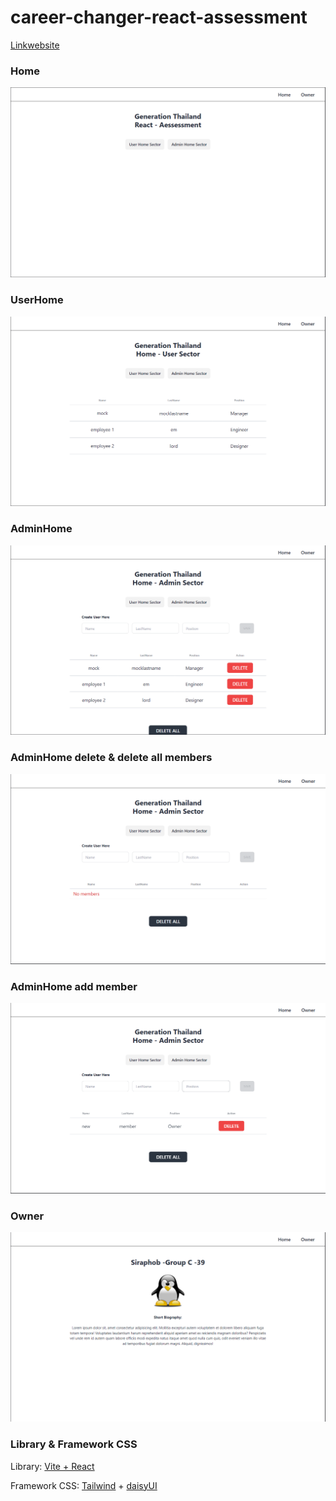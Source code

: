 # career-changer-react-assessment

[Linkwebsite](https://siraphob-react-assessment.vercel.app/)

### Home
![Home](./src/assests/img/Desktop_React.png)

### UserHome
![UserHome](./src/assests/img/Desktop_Home_user.png)

### AdminHome
![AdminHome](./src/assests/img/Desktop_Home_admin.png)

### AdminHome delete & delete all members
![DeleteALL](./src/assests/img/Desktop_Home_admin_deleteall.png)

### AdminHome add member
![Addmember](./src/assests/img/Desktop_Home_admin_addmember.png)

### Owner
![Owner](./src/assests/img/Desktop_Owner.png)


### Library & Framework CSS
Library: [Vite + React](https://vitejs.dev/)

Framework CSS: [Tailwind](https://tailwindcss.com/) + [daisyUI](https://daisyui.com/)
